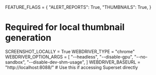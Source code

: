FEATURE_FLAGS = {
    "ALERT_REPORTS": True,
    "THUMBNAILS": True,
}

# Required for local thumbnail generation
SCREENSHOT_LOCALLY = True
WEBDRIVER_TYPE = "chrome"
WEBDRIVER_OPTION_ARGS = [
    "--headless",
    "--disable-gpu",
    "--no-sandbox",
    "--disable-dev-shm-usage",
]
WEBDRIVER_BASEURL = "http://localhost:8088/"  # Use this if accessing Superset directly
